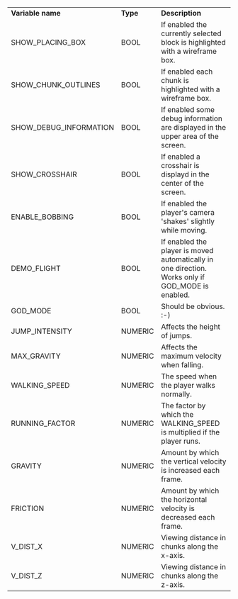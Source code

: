 <table>
<tr>
<td><b>Variable name</b></td><td><b>Type</b><td><b>Description</b></td>
</tr>
<tr>
<td>SHOW_PLACING_BOX</td><td>BOOL</td><td>If enabled the currently selected block is highlighted with a wireframe box.</td>
</tr>
<tr>
<td>SHOW_CHUNK_OUTLINES</td><td>BOOL</td><td>If enabled each chunk is highlighted with a wireframe box.</td>
</tr>
<tr>
<td>SHOW_DEBUG_INFORMATION</td><td>BOOL</td><td>If enabled some debug information are displayed in the upper area of the screen.</td>
</tr>
<tr>
<td>SHOW_CROSSHAIR</td><td>BOOL</td><td>If enabled a crosshair is displayd in the center of the screen.</td>
</tr>
<tr>
<td>ENABLE_BOBBING</td><td>BOOL</td><td>If enabled the player's camera 'shakes' slightly while moving.</td>
</tr>
<tr>
<td>DEMO_FLIGHT</td><td>BOOL</td><td>If enabled the player is moved automatically in one direction. Works only if GOD_MODE is enabled.</td>
</tr>
<tr>
<td>GOD_MODE</td><td>BOOL</td><td>Should be obvious. :-)</td>
</tr>
<tr>
<td>JUMP_INTENSITY</td><td>NUMERIC</td><td>Affects the height of jumps.</td>
</tr>
<tr>
<td>MAX_GRAVITY</td><td>NUMERIC</td><td>Affects the maximum velocity when falling.</td>
</tr>
<tr>
<td>WALKING_SPEED</td><td>NUMERIC</td><td>The speed when the player walks normally.</td>
</tr>
<tr>
<td>RUNNING_FACTOR</td><td>NUMERIC</td><td>The factor by which the WALKING_SPEED is multiplied if the player runs.</td>
</tr>
<tr>
<td>GRAVITY</td><td>NUMERIC</td><td>Amount by which the vertical velocity is increased each frame.</td>
</tr>
<tr>
<td>FRICTION</td><td>NUMERIC</td><td>Amount by which the horizontal velocity is decreased each frame.</td>
</tr>
<tr>
<td>V_DIST_X</td><td>NUMERIC</td><td>Viewing distance in chunks along the x-axis.</td>
</tr>
<tr>
<td>V_DIST_Z</td><td>NUMERIC</td><td>Viewing distance in chunks along the z-axis.</td>
</tr>
</table>
